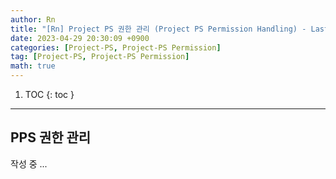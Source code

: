 ```yaml
---
author: Rn
title: "[Rn] Project PS 권한 관리 (Project PS Permission Handling) - Last Updated: 2023-04-29"
date: 2023-04-29 20:30:09 +0900
categories: [Project-PS, Project-PS Permission]
tag: [Project-PS, Project-PS Permission]
math: true
---
```


1. TOC
{: toc }

---

## PPS 권한 관리

작성 중 ...
